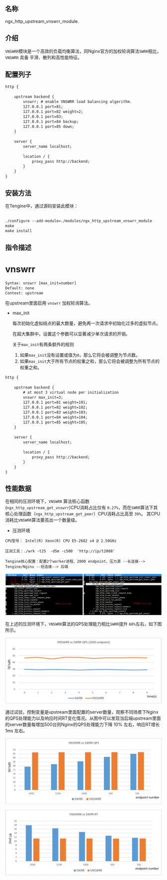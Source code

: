 
## 名称 

ngx_http_upstream_vnswrr_module.


## 介绍

`VNSWRR`模块是一个高效的负载均衡算法，同Nginx官方的加权轮询算法`SWRR`相比，`VNSWRR` 具备 平滑、散列和高性能特征。

## 配置列子

```
http {

    upstream backend {
        vnswrr; # enable VNSWRR load balancing algorithm.
        127.0.0.1 port=81;
        127.0.0.1 port=82 weight=2;
        127.0.0.1 port=83;
        127.0.0.1 port=84 backup;
        127.0.0.1 port=85 down;
    }
    
    server {
        server_name localhost;
        
        location / {
            proxy_pass http://backend;
        }
    }
}

```
    
## 安装方法

在Tengine中，通过源码安装此模块：


```

./configure --add-module=./modules/ngx_http_upstream_vnswrr_module
make
make install

```
    

## 指令描述

vnswrr
=======
```
Syntax: vnswrr [max_init=number]
Default: none
Context: upstream
```

在upstream里面启用 `vnswrr` 加权轮询算法。
    
- max_init

    每次初始化虚拟结点的最大数量，避免再一次请求中初始化过多的虚拟节点。

    在超大集群中，设置这个参数可以显著减少单次请求的开销。

    关于`max_init`有两条额外的规则
    1. 如果`max_init`没有设置或值为`0`，那么它将会被调整为节点数。
    2. 如果`max_init`大于所有节点的权重之和，那么它将会被调整为所有节点的权重之和。

```
http {

    upstream backend {
        # at most 3 virtual node per initialization
        vnswrr max_init=3;
        127.0.0.1 port=81 weight=101;
        127.0.0.1 port=82 weight=102;
        127.0.0.1 port=83 weight=103;
        127.0.0.1 port=84 weight=104;
        127.0.0.1 port=85 weight=105;
    }
    
    server {
        server_name localhost;
        
        location / {
            proxy_pass http://backend;
        }
    }
}
```

## 性能数据


在相同的压测环境下，`VNSWRR` 算法核心函数(`ngx_http_upstream_get_vnswrr`)CPU消耗占比仅有 `0.27%`，而在`SWRR`算法下其核心处理函数（`ngx_http_upstream_get_peer`）CPU消耗占比高至 `39%`。 其CPU消耗比`VNSWRR`算法要高出一个数量级。

* 压测环境

```
CPU型号： Intel(R) Xeon(R) CPU E5-2682 v4 @ 2.50GHz

压测工具：./wrk -t25  -d5m -c500  'http://ip/t2000'

Tengine核心配置：配置2个worker进程、2000 endpoint，压力源 --长连接--> Tengine/Nginx --短连接--> 后端
```

![image](/docs/image/vnswrr_vs_swrr_fhot.png)


在上述的压测环境下，`VNSWRR`算法的QPS处理能力相比`SWRR`提升 `60%`左右，如下图所示。

![image](/docs/image/vnswrr_vs_swrr_2000.png)


通过试验，控制变量是upstream里面配置的server数量，观察不同场景下Nginx的QPS处理能力以及响应时间RT变化情况。从图中可以发现当后端upstream里面的server数量每增加500台则Nginx的QPS处理能力下降 10% 左右，响应RT增长 1ms 左右。

![image](/docs/image/vnswrr_vs_swrr_qps.png)

![image](/docs/image/vnswrr_vs_swrr_rt.png)

